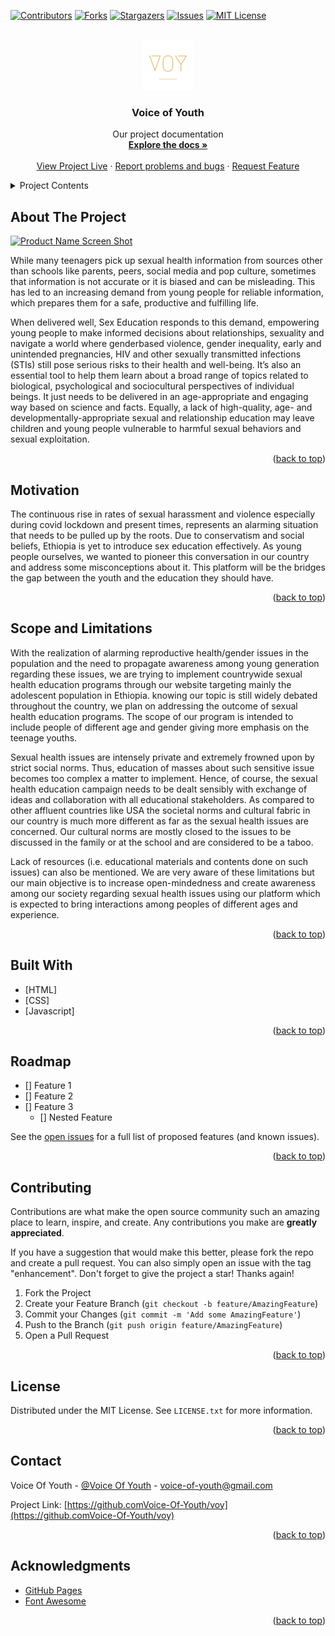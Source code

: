 <div id="top"></div>

[![Contributors][contributors-shield]][contributors-url]
[![Forks][forks-shield]][forks-url]
[![Stargazers][stars-shield]][stars-url]
[![Issues][issues-shield]][issues-url]
[![MIT License][license-shield]][license-url]

<!-- PROJECT LOGO -->
<br />
<div align="center">
  <a href="https://github.com/Voice-Of-Youth/voy">
    <img src="./resources/images/VOYLogo.png" alt="Logo" width="80" height="80">
  </a>

  <h3 align="center">Voice of Youth</h3>

  <p align="center">
    Our project documentation
    <br />
    <a href="https://github.com/Voice-Of-Youth/voy"><strong>Explore the docs »</strong></a>
    <br />
    <br />
    <a href="https://voice-of-youth.github.io/voy/">View Project Live</a>
    ·
    <a href="https://github.com/Voice-Of-Youth/voy/issues">Report problems and bugs</a>
    ·
    <a href="https://github.com/Voice-Of-Youth/voy/issues">Request Feature</a>
  </p>
</div>

<!-- TABLE OF CONTENTS -->
<details>
  <summary>Project Contents</summary>
  <ol>
    <li><a href="#about-the-project">About The Project</a</li>
    <li><a href="#motivation">Motivation</a></li>
    <li><a href="#scope-and-limitation">Scope and Limitation</a></li>
    <li><a href="#roadmap">Roadmap</a></li>
    <li><a href="#built-with">Built With</a></li>
    <li><a href="#contributing">Contributing</a></li>
    <li><a href="#license">License</a></li>
    <li><a href="#contact">Contact</a></li>
    <li><a href="#acknowledgments">Acknowledgments</a></li>
  </ol>
</details>

<!-- ABOUT THE PROJECT -->
## About The Project

[![Product Name Screen Shot][product-screenshot]](https://example.com)

While many teenagers pick up sexual health information from sources other than schools like parents, peers, social media and pop culture, sometimes that information is not accurate or it is biased and can be misleading. This has led to an increasing demand from young people for reliable information, which prepares them for a safe, productive and fulfilling life.

When delivered well, Sex Education responds to this demand, empowering young people to make informed decisions about relationships, sexuality and navigate a world where genderbased violence, gender inequality, early and unintended pregnancies, HIV and other sexually transmitted infections (STIs) still pose serious risks to their health and well-being. It’s also an essential tool to help them learn about a broad range of topics related to biological, psychological and sociocultural perspectives of individual beings. It just needs to be delivered in an age-appropriate and engaging way based on science and facts. Equally, a lack of high-quality, age- and developmentally-appropriate sexual and relationship education may leave children and young people vulnerable to harmful sexual behaviors and sexual exploitation.

<p align="right">(<a href="#top">back to top</a>)</p>

<!-- Motivatiion THE PROJECT -->
## Motivation

The continuous rise in rates of sexual harassment and violence especially during covid lockdown and present times, represents an alarming situation that needs to be pulled up by the roots. Due to conservatism and social beliefs, Ethiopia is yet to introduce sex education effectively. As young people ourselves, we wanted to pioneer this conversation in our country and address some misconceptions about it. This platform will be the bridges the gap between the youth and the education they should have.

<p align="right">(<a href="#top">back to top</a>)</p>

<!-- Motivatiion THE PROJECT -->
## Scope and Limitations

With the realization of alarming reproductive health/gender issues in the population and the need to propagate awareness among young generation regarding these issues, we are trying to implement countrywide sexual health education programs through our website targeting mainly the adolescent population in Ethiopia. knowing our topic is still widely debated throughout the country, we plan on addressing the outcome of sexual health education programs.
The scope of our program is intended to include people of different age and gender giving more emphasis on the teenage youths.

Sexual health issues are intensely private and extremely frowned upon by strict social norms. Thus, education of masses about such sensitive issue becomes too complex a matter to implement. Hence, of course, the sexual health education campaign needs to be dealt sensibly with exchange of ideas and collaboration with all educational stakeholders. As compared to other affluent countries like USA the societal norms and cultural fabric in our country is much more different as far as the sexual health issues are concerned. Our cultural norms are mostly closed to the issues to be discussed in the family or at the school and are considered to be a taboo.

Lack of resources (i.e. educational materials and contents done on such issues) can also be mentioned.
We are very aware of these limitations but our main objective is to increase open-mindedness and create awareness among our society regarding sexual health issues using our platform which is expected to bring interactions among peoples of different ages and experience.
<p align="right">(<a href="#top">back to top</a>)</p>

## Built With

* [HTML]
* [CSS]
* [Javascript]

<p align="right">(<a href="#top">back to top</a>)</p>

<!-- ROADMAP -->
## Roadmap

- [] Feature 1
- [] Feature 2
- [] Feature 3
    - [] Nested Feature

See the [open issues](https://https://github.com/Voice-Of-Youth/voy/issues) for a full list of proposed features (and known issues).

<p align="right">(<a href="#top">back to top</a>)</p>

<!-- CONTRIBUTING -->
## Contributing

Contributions are what make the open source community such an amazing place to learn, inspire, and create. Any contributions you make are **greatly appreciated**.

If you have a suggestion that would make this better, please fork the repo and create a pull request. You can also simply open an issue with the tag "enhancement".
Don't forget to give the project a star! Thanks again!

1. Fork the Project
2. Create your Feature Branch (`git checkout -b feature/AmazingFeature`)
3. Commit your Changes (`git commit -m 'Add some AmazingFeature'`)
4. Push to the Branch (`git push origin feature/AmazingFeature`)
5. Open a Pull Request

<p align="right">(<a href="#top">back to top</a>)</p>

<!-- LICENSE -->
## License

Distributed under the MIT License. See `LICENSE.txt` for more information.

<p align="right">(<a href="#top">back to top</a>)</p>

<!-- CONTACT -->
## Contact

Voice Of Youth - [@Voice Of Youth](https://twitter.com/Voice-of-youth) - voice-of-youth@gmail.com

Project Link: [https://github.comVoice-Of-Youth/voy](https://github.comVoice-Of-Youth/voy)

<p align="right">(<a href="#top">back to top</a>)</p>

<!-- ACKNOWLEDGMENTS -->
## Acknowledgments

* [GitHub Pages](https://pages.github.com)
* [Font Awesome](https://fontawesome.com)

<p align="right">(<a href="#top">back to top</a>)</p>

<!-- MARKDOWN LINKS & IMAGES -->
<!-- https://www.markdownguide.org/basic-syntax/#reference-style-links -->
[contributors-shield]: https://img.shields.io/github/contributors/Voice-Of-Youth/voy.svg?style=for-the-badge
[contributors-url]: https://github.com/Voice-Of-Youth/voy/graphs/contributors
[forks-shield]: https://img.shields.io/github/forks/Voice-Of-Youth/voy.svg?style=for-the-badge
[forks-url]: https://github.com/Voice-Of-Youth/voy/network/members
[stars-shield]: https://img.shields.io/github/stars/Voice-Of-Youth/voy.svg?style=for-the-badge
[stars-url]: https://github.com/Voice-Of-Youth/voy/stargazers
[issues-shield]: https://img.shields.io/github/issues/Voice-Of-Youth/voy.svg?style=for-the-badge
[issues-url]: https://github.com/Voice-Of-Youth/voy/issues
[license-shield]: https://img.shields.io/github/license/Voice-Of-Youth/voy.svg?style=for-the-badge
[license-url]: https://github.com/Voice-Of-Youth/voy/blob/master/LICENSE.txt
[product-screenshot]: images/screenshot.png
